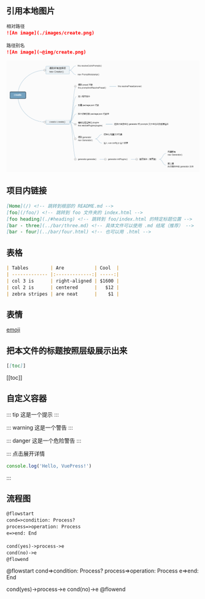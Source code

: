 ## 引用本地图片

```md
相对路径
![An image](./images/create.png)

路径别名
![An image](~@img/create.png)
```
![An image](./images/create.png)

## 项目内链接

```md
[Home](/) <!-- 跳转到根部的 README.md -->
[foo](/foo/) <!-- 跳转到 foo 文件夹的 index.html -->
[foo heading](./#heading) <!-- 跳转到 foo/index.html 的特定标题位置 -->
[bar - three](../bar/three.md) <!-- 具体文件可以使用 .md 结尾（推荐） -->
[bar - four](../bar/four.html) <!-- 也可以用 .html -->
```

## 表格

```md
| Tables        | Are           | Cool  |
| ------------- |:-------------:| -----:|
| col 3 is      | right-aligned | $1600 |
| col 2 is      | centered      |   $12 |
| zebra stripes | are neat      |    $1 |
```

## 表情

[emoji](https://github.com/markdown-it/markdown-it-emoji/blob/master/lib/data/full.json)


## 把本文件的标题按照层级展示出来

```md
[[toc]]
```
[[toc]]

## 自定义容器

::: tip
这是一个提示
:::

::: warning
这是一个警告
:::

::: danger
这是一个危险警告
:::

::: 点击展开详情
```js
console.log('Hello, VuePress!')
```
:::

## 流程图

```md
@flowstart
cond=>condition: Process?
process=>operation: Process
e=>end: End

cond(yes)->process->e
cond(no)->e
@flowend
```

@flowstart
cond=>condition: Process?
process=>operation: Process
e=>end: End

cond(yes)->process->e
cond(no)->e
@flowend





